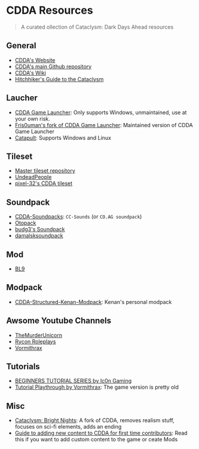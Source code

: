 # CDDA Resources 

> A curated ollection of Cataclysm: Dark Days Ahead resources


## General

- [CDDA's Website](https://cataclysmdda.org/)
- [CDDA's main Github repository](https://github.com/CleverRaven/Cataclysm-DDA)
- [CDDA's Wiki](http://cddawiki.chezzo.com/cdda_wiki/index.php?title=Main_Page)
- [Hitchhiker's Guide to the Cataclysm](https://nornagon.github.io/cdda-guide/)

## Laucher
- [CDDA Game Launcher](https://github.com/remyroy/CDDA-Game-Launcher): Only supports Windows, unmaintained, use at your own risk.
- [Fris0uman's fork of CDDA Game Launcher](https://github.com/Fris0uman/CDDA-Game-Launcher): Maintained version of CDDA Game Launcher
- [Catapult](https://github.com/qrrk/Catapult): Supports Windows and Linux

## Tileset

- [Master tileset repository](https://github.com/I-am-Erk/CDDA-Tilesets)
- [UndeadPeople](https://github.com/Theawesomeboophis/UndeadPeopleTileset)
- [pixel-32's CDDA tileset](https://github.com/pixel-32/CDDA-tileset)

## Soundpack

- [CDDA-Soundpacks](https://github.com/Fris0uman/CDDA-Soundpacks): `CC-Sounds` (or `CO.AG soundpack`)
- [Otopack](https://github.com/Kenan2000/Otopack-Mods-Updates)
- [budg3's Soundpack](https://github.com/budg3/CDDA-Soundpack)
- [damalsksoundpack](https://github.com/damalsk/damalsksoundpack)


## Mod

- [BL9](https://github.com/Kenan2000/BL9)

## Modpack

- [CDDA-Structured-Kenan-Modpack](https://github.com/Kenan2000/CDDA-Structured-Kenan-Modpack): Kenan's personal modpack

## Awsome Youtube Channels
- [TheMurderUnicorn](https://www.youtube.com/c/TheMurderUnicorn)
- [Rycon Roleplays](https://www.youtube.com/c/ryconroleplays)
- [Vormithrax](https://www.youtube.com/c/Vormithrax)

## Tutorials
- [BEGINNERS TUTORIAL SERIES by Ic0n Gaming](https://www.youtube.com/playlist?list=PLkHfUAaH9nIerkVikx4R6DY4i8Mias-4Q)
- [Tutorial Playthrough by Vormithrax](https://www.youtube.com/playlist?list=PLKn4Z-msM-9LaCao-lBR6q_gaQKDDghOu): The game version is pretty old

## Misc

- [Cataclysm: Bright Nights](https://github.com/cataclysmbnteam/Cataclysm-BN): A fork of CDDA, removes realism stuff, focuses on sci-fi elements, adds an ending
- [Guide to adding new content to CDDA for first time contributors](https://github.com/CleverRaven/Cataclysm-DDA/wiki/Guide-to-adding-new-content-to-CDDA-for-first-time-contributors): Read this if you want to add custom content to the game or ceate Mods
